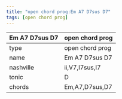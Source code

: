 ```yaml
---
title: "open chord prog:Em A7 D7sus D7"
tags: [open chord prog]
---
```


|Em A7 D7sus D7|open chord prog|
|---|---|
|type|open chord prog|
|name|Em A7 D7sus D7|
|nashville|ii,V7,I7sus,I7|
|tonic|D|
|chords|Em,A7,D7sus,D7|


